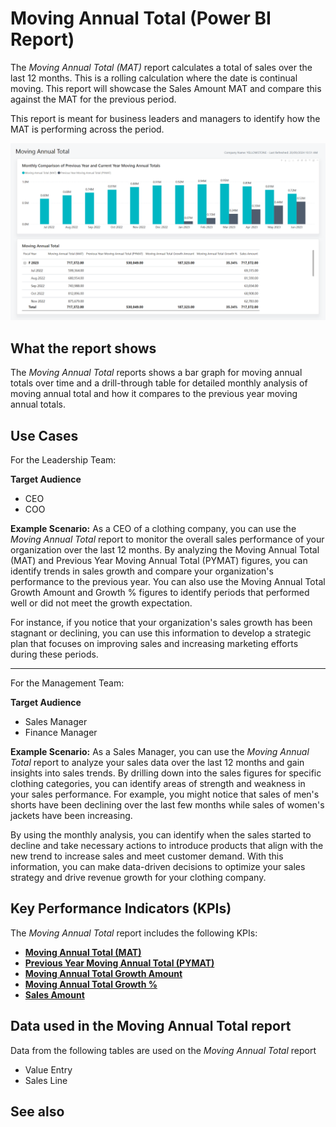 # Moving Annual Total (Power BI Report)

The _Moving Annual Total (MAT)_ report calculates a total of sales over the last 12 months. This is a rolling calculation where the date is continual moving. This report will showcase the Sales Amount MAT and compare this against the MAT for the previous period. 

This report is meant for business leaders and managers to identify how the MAT is performing across the period.

![Sales Moving Annual Total screenshot](/business-central/media/sales/sales-moving-annual-total.png "Sales Moving Annual Total - Screenshot")

## What the report shows

The *Moving Annual Total* reports shows a bar graph for moving annual totals over time and a drill-through table for detailed monthly analysis of moving annual total and how it compares to the previous year moving annual totals.

## Use Cases

For the Leadership Team:

**Target Audience**

- CEO
- COO

**Example Scenario:** As a CEO of a clothing company, you can use the _Moving Annual Total_ report to monitor the overall sales performance of your organization over the last 12 months. By analyzing the Moving Annual Total (MAT) and Previous Year Moving Annual Total (PYMAT) figures, you can identify trends in sales growth and compare your organization's performance to the previous year. You can also use the Moving Annual Total Growth Amount and Growth % figures to identify periods that performed well or did not meet the growth expectation. 

For instance, if you notice that your organization's sales growth has been stagnant or declining, you can use this information to develop a strategic plan that focuses on improving sales and increasing marketing efforts during these periods.

---

For the Management Team:

**Target Audience**

- Sales Manager
- Finance Manager

**Example Scenario:** As a Sales Manager, you can use the _Moving Annual Total_ report to analyze your sales data over the last 12 months and gain insights into sales trends. By drilling down into the sales figures for specific clothing categories, you can identify areas of strength and weakness in your sales performance. For example, you might notice that sales of men's shorts have been declining over the last few months while sales of women's jackets have been increasing.

By using the monthly analysis, you can identify when the sales started to decline and take necessary actions to introduce products that align with the new trend to increase sales and meet customer demand. With this information, you can make data-driven decisions to optimize your sales strategy and drive revenue growth for your clothing company.

## Key Performance Indicators (KPIs)

The _Moving Annual Total_ report includes the following KPIs:

- [**Moving Annual Total (MAT)**](sales-kpi.md#moving-annual-total-mat)
- [**Previous Year Moving Annual Total (PYMAT)**](sales-kpi.md#previous-year-moving-annual-total-pymat)
- [**Moving Annual Total Growth Amount**](sales-kpi.md#moving-annual-total-growth-amount)
- [**Moving Annual Total Growth %**](sales-kpi.md#moving-annual-total-growth-)
- [**Sales Amount**](sales-kpi.md#sales-amount)

## Data used in the Moving Annual Total report

Data from the following tables are used on the *Moving Annual Total* report
- Value Entry
- Sales Line


## See also
